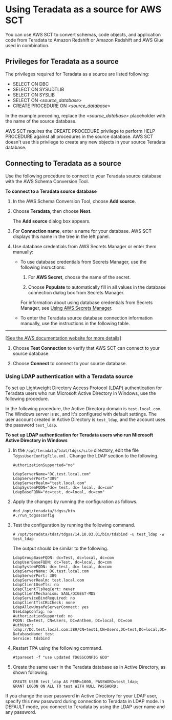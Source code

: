 # Using Teradata as a source for AWS SCT<a name="CHAP_Source.Teradata"></a>

You can use AWS SCT to convert schemas, code objects, and application code from Teradata to Amazon Redshift or Amazon Redshift and AWS Glue used in combination\.

## Privileges for Teradata as a source<a name="CHAP_Source.Teradata.Permissions"></a>

The privileges required for Teradata as a source are listed following: 
+ SELECT ON DBC 
+ SELECT ON SYSUDTLIB 
+ SELECT ON SYSLIB 
+ SELECT ON *<source\_database>* 
+ CREATE PROCEDURE ON *<source\_database>* 

In the example preceding, replace the *<source\_database>* placeholder with the name of the source database\.

AWS SCT requires the CREATE PROCEDURE privilege to perform HELP PROCEDURE against all procedures in the source database\. AWS SCT doesn't use this privilege to create any new objects in your source Teradata database\.

## Connecting to Teradata as a source<a name="CHAP_Source.Teradata.Connecting"></a>

Use the following procedure to connect to your Teradata source database with the AWS Schema Conversion Tool\. 

**To connect to a Teradata source database**

1. In the AWS Schema Conversion Tool, choose **Add source**\. 

1. Choose **Teradata**, then choose **Next**\. 

   The **Add source** dialog box appears\.

1. For **Connection name**, enter a name for your database\. AWS SCT displays this name in the tree in the left panel\. 

1. Use database credentials from AWS Secrets Manager or enter them manually:
   + To use database credentials from Secrets Manager, use the following insructions:

     1. For **AWS Secret**, choose the name of the secret\.

     1. Choose **Populate** to automatically fill in all values in the database connection dialog box from Secrets Manager\.

     For information about using database credentials from Secrets Manager, see [Using AWS Secrets Manager](CHAP_UserInterface.md#CHAP_UserInterface.SecretsManager)\.
   + To enter the Teradata source database connection information manually, use the instructions in the following table\.  
****    
[\[See the AWS documentation website for more details\]](http://docs.aws.amazon.com/SchemaConversionTool/latest/userguide/CHAP_Source.Teradata.html)

1. Choose **Test Connection** to verify that AWS SCT can connect to your source database\. 

1. Choose **Connect** to connect to your source database\.

### Using LDAP authentication with a Teradata source<a name="CHAP_Source.Teradata.Connecting.LDAP"></a>

To set up Lightweight Directory Access Protocol \(LDAP\) authentication for Teradata users who run Microsoft Active Directory in Windows, use the following procedure\. 

In the following procedure, the Active Directory domain is `test.local.com`\. The Windows server is `DC`, and it's configured with default settings\. The user account created in Active Directory is `test_ldap`, and the account uses the password `test_ldap`\.

**To set up LDAP authentication for Teradata users who run Microsoft Active Directory in Windows**

1. In the `/opt/teradata/tdat/tdgss/site` directory, edit the file `TdgssUserConfigFile.xml` \. Change the LDAP section to the following\.

   ```
   AuthorizationSupported="no"
   
   LdapServerName="DC.test.local.com"
   LdapServerPort="389"
   LdapServerRealm="test.local.com"
   LdapSystemFQDN="dc= test, dc= local, dc=com"
   LdapBaseFQDN="dc=test, dc=local, dc=com"
   ```

1. Apply the changes by running the configuration as follows\.

   ```
   #cd /opt/teradata/tdgss/bin
   #./run_tdgssconfig
   ```

1. Test the configuration by running the following command\.

   ```
   # /opt/teradata/tdat/tdgss/14.10.03.01/bin/tdsbind -u test_ldap -w test_ldap
   ```

   The output should be similar to the following\.

   ```
   LdapGroupBaseFQDN: dc=Test, dc=local, dc=com
   LdapUserBaseFQDN: dc=Test, dc=local, dc=com
   LdapSystemFQDN: dc= test, dc= local, dc=com
   LdapServerName: DC.test.local.com
   LdapServerPort: 389
   LdapServerRealm: test.local.com
   LdapClientUseTls: no
   LdapClientTlsReqCert: never
   LdapClientMechanism: SASL/DIGEST-MD5
   LdapServiceBindRequired: no
   LdapClientTlsCRLCheck: none
   LdapAllowUnsafeServerConnect: yes
   UseLdapConfig: no
   AuthorizationSupported: no
   FQDN: CN=test, CN=Users, DC=Anthem, DC=local, DC=com
   AuthUser: ldap://DC.test.local.com:389/CN=test1,CN=Users,DC=test,DC=local,DC=com
   DatabaseName: test
   Service: tdsbind
   ```

1. Restart TPA using the following command\.

   ```
   #tpareset -f "use updated TDGSSCONFIG GDO"
   ```

1. Create the same user in the Teradata database as in Active Directory, as shown following\.

   ```
   CREATE USER test_ldap AS PERM=1000, PASSWORD=test_ldap;
   GRANT LOGON ON ALL TO test WITH NULL PASSWORD;
   ```

If you change the user password in Active Directory for your LDAP user, specify this new password during connection to Teradata in LDAP mode\. In DEFAULT mode, you connect to Teradata by using the LDAP user name and any password\.